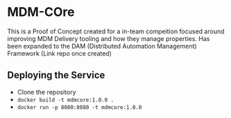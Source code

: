 # MDM-COre      

This is a Proof of Concept created for a in-team compeition focused around improving MDM Delivery tooling and how they manage properties.
Has been expanded to the DAM (Distributed Automation Management) Framework (Link repo once created)

## Deploying the Service
* Clone the repository
* `docker build -t mdmcore:1.0.0 .`
* `docker run -p 8080:8080 -t mdmcore:1.0.0`

